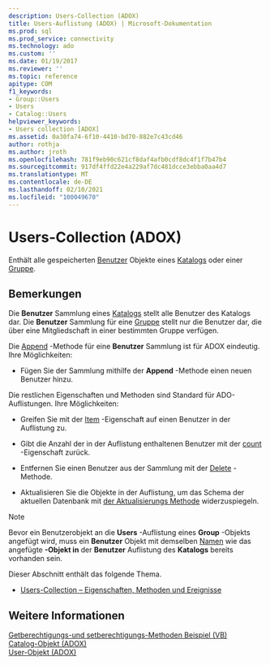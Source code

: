 ```yaml
---
description: Users-Collection (ADOX)
title: Users-Auflistung (ADOX) | Microsoft-Dokumentation
ms.prod: sql
ms.prod_service: connectivity
ms.technology: ado
ms.custom: ''
ms.date: 01/19/2017
ms.reviewer: ''
ms.topic: reference
apitype: COM
f1_keywords:
- Group::Users
- Users
- Catalog::Users
helpviewer_keywords:
- Users collection [ADOX]
ms.assetid: 0a30fa74-6f10-4410-bd70-882e7c43cd46
author: rothja
ms.author: jroth
ms.openlocfilehash: 781f9eb90c621cf8daf4afb0cdf8dc4f1f7b47b4
ms.sourcegitcommit: 917df4ffd22e4a229af7dc481dcce3ebba0aa4d7
ms.translationtype: MT
ms.contentlocale: de-DE
ms.lasthandoff: 02/10/2021
ms.locfileid: "100049670"
---
```

# <a name="users-collection-adox"></a>Users-Collection (ADOX)
Enthält alle gespeicherten [Benutzer](./user-object-adox.md) Objekte eines [Katalogs](./catalog-object-adox.md) oder einer [Gruppe](./group-object-adox.md).  
  
## <a name="remarks"></a>Bemerkungen  
 Die **Benutzer** Sammlung eines [Katalogs](./catalog-object-adox.md) stellt alle Benutzer des Katalogs dar. Die **Benutzer** Sammlung für eine [Gruppe](./group-object-adox.md) stellt nur die Benutzer dar, die über eine Mitgliedschaft in einer bestimmten Gruppe verfügen.  
  
 Die [Append](./append-method-adox-users.md) -Methode für eine **Benutzer** Sammlung ist für ADOX eindeutig. Ihre Möglichkeiten:  
  
-   Fügen Sie der Sammlung mithilfe der **Append** -Methode einen neuen Benutzer hinzu.  
  
 Die restlichen Eigenschaften und Methoden sind Standard für ADO-Auflistungen. Ihre Möglichkeiten:  
  
-   Greifen Sie mit der [Item](../ado-api/item-property-ado.md) -Eigenschaft auf einen Benutzer in der Auflistung zu.  
  
-   Gibt die Anzahl der in der Auflistung enthaltenen Benutzer mit der [count](../ado-api/count-property-ado.md) -Eigenschaft zurück.  
  
-   Entfernen Sie einen Benutzer aus der Sammlung mit der [Delete](./delete-method-adox-collections.md) -Methode.  
  
-   Aktualisieren Sie die Objekte in der Auflistung, um das Schema der aktuellen Datenbank mit [der Aktualisierungs Methode](../ado-api/refresh-method-ado.md) widerzuspiegeln.  
  
> [!NOTE]
>  Bevor ein Benutzerobjekt an die **Users** -Auflistung eines **Group** -Objekts angefügt wird, muss ein **Benutzer** Objekt mit demselben [Namen](./name-property-adox.md) wie das angefügte **-Objekt in** der **Benutzer** Auflistung des **Katalogs** bereits vorhanden sein.  
  
 Dieser Abschnitt enthält das folgende Thema.  
  
-   [Users-Collection – Eigenschaften, Methoden und Ereignisse](./users-collection-properties-methods-and-events.md)  
  
## <a name="see-also"></a>Weitere Informationen  
 [Getberechtigungs-und setberechtigungs-Methoden Beispiel (VB)](./getpermissions-and-setpermissions-methods-example-vb.md)   
 [Catalog-Objekt (ADOX)](./catalog-object-adox.md)   
 [User-Objekt (ADOX)](./user-object-adox.md)